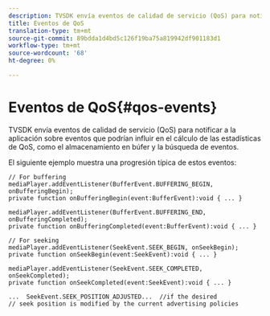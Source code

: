 ```yaml
---
description: TVSDK envía eventos de calidad de servicio (QoS) para notificar a la aplicación sobre eventos que podrían influir en el cálculo de las estadísticas de QoS, como el almacenamiento en búfer y la búsqueda de eventos.
title: Eventos de QoS
translation-type: tm+mt
source-git-commit: 89bdda1d4bd5c126f19ba75a819942df901183d1
workflow-type: tm+mt
source-wordcount: '68'
ht-degree: 0%

---
```



# Eventos de QoS{#qos-events}

TVSDK envía eventos de calidad de servicio (QoS) para notificar a la aplicación sobre eventos que podrían influir en el cálculo de las estadísticas de QoS, como el almacenamiento en búfer y la búsqueda de eventos.

El siguiente ejemplo muestra una progresión típica de estos eventos:

```
// For buffering 
mediaPlayer.addEventListener(BufferEvent.BUFFERING_BEGIN, onBufferingBegin); 
private function onBufferingBegin(event:BufferEvent):void { ... } 
 
mediaPlayer.addEventListener(BufferEvent.BUFFERING_END, onBufferingCompleted); 
private function onBufferingCompleted(event:BufferEvent):void { ... } 
 
// For seeking 
mediaPlayer.addEventListener(SeekEvent.SEEK_BEGIN, onSeekBegin); 
private function onSeekBegin(event:SeekEvent):void { ... } 
 
mediaPlayer.addEventListener(SeekEvent.SEEK_COMPLETED, onSeekCompleted); 
private function onSeekCompleted(event:SeekEvent):void { ... } 
 
...  SeekEvent.SEEK_POSITION_ADJUSTED...  //if the desired 
// seek position is modified by the current advertising policies 
```

